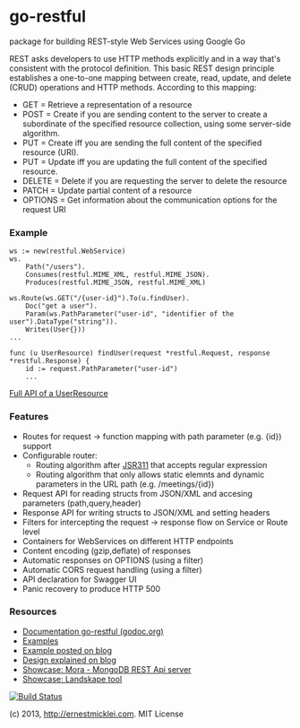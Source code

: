 go-restful
==========

package for building REST-style Web Services using Google Go

REST asks developers to use HTTP methods explicitly and in a way that's consistent with the protocol definition. This basic REST design principle establishes a one-to-one mapping between create, read, update, and delete (CRUD) operations and HTTP methods. According to this mapping:

- GET = Retrieve a representation of a resource
- POST = Create if you are sending content to the server to create a subordinate of the specified resource collection, using some server-side algorithm.
- PUT = Create iff you are sending the full content of the specified resource (URI).
- PUT = Update iff you are updating the full content of the specified resource.
- DELETE = Delete if you are requesting the server to delete the resource
- PATCH = Update partial content of a resource
- OPTIONS = Get information about the communication options for the request URI
    
### Example

	ws := new(restful.WebService)
	ws.
		Path("/users").
		Consumes(restful.MIME_XML, restful.MIME_JSON).
		Produces(restful.MIME_JSON, restful.MIME_XML)

	ws.Route(ws.GET("/{user-id}").To(u.findUser).
		Doc("get a user").
		Param(ws.PathParameter("user-id", "identifier of the user").DataType("string")).
		Writes(User{}))
	...
	
	func (u UserResource) findUser(request *restful.Request, response *restful.Response) {
		id := request.PathParameter("user-id")
		...
	
[Full API of a UserResource](https://github.com/emicklei/go-restful/tree/master/examples/restful-user-resource.go) 
		
### Features

- Routes for request -> function mapping with path parameter (e.g. {id}) support
- Configurable router:
	- Routing algorithm after [JSR311](http://jsr311.java.net/nonav/releases/1.1/spec/spec.html) that accepts regular expression
	- Routing algorithm that only allows static elemnts and dynamic parameters in the URL path (e.g. /meetings/{id})
- Request API for reading structs from JSON/XML and accesing parameters (path,query,header)
- Response API for writing structs to JSON/XML and setting headers
- Filters for intercepting the request &rightarrow; response flow	 on Service or Route level
- Containers for WebServices on different HTTP endpoints
- Content encoding (gzip,deflate) of responses
- Automatic responses on OPTIONS (using a filter)
- Automatic CORS request handling (using a filter)
- API declaration for Swagger UI
- Panic recovery to produce HTTP 500
	
### Resources

- [Documentation go-restful (godoc.org)](http://godoc.org/github.com/emicklei/go-restful)
- [Examples](https://github.com/emicklei/go-restful/tree/master/examples)
- [Example posted on blog](http://ernestmicklei.com/2012/11/24/go-restful-first-working-example/)
- [Design explained on blog](http://ernestmicklei.com/2012/11/11/go-restful-api-design/)
- [Showcase: Mora - MongoDB REST Api server](https://github.com/emicklei/mora)
- [Showcase: Landskape tool](https://github.com/emicklei/landskape)

[![Build Status](https://drone.io/github.com/emicklei/go-restful/status.png)](https://drone.io/github.com/emicklei/go-restful/latest)

(c) 2013, http://ernestmicklei.com. MIT License